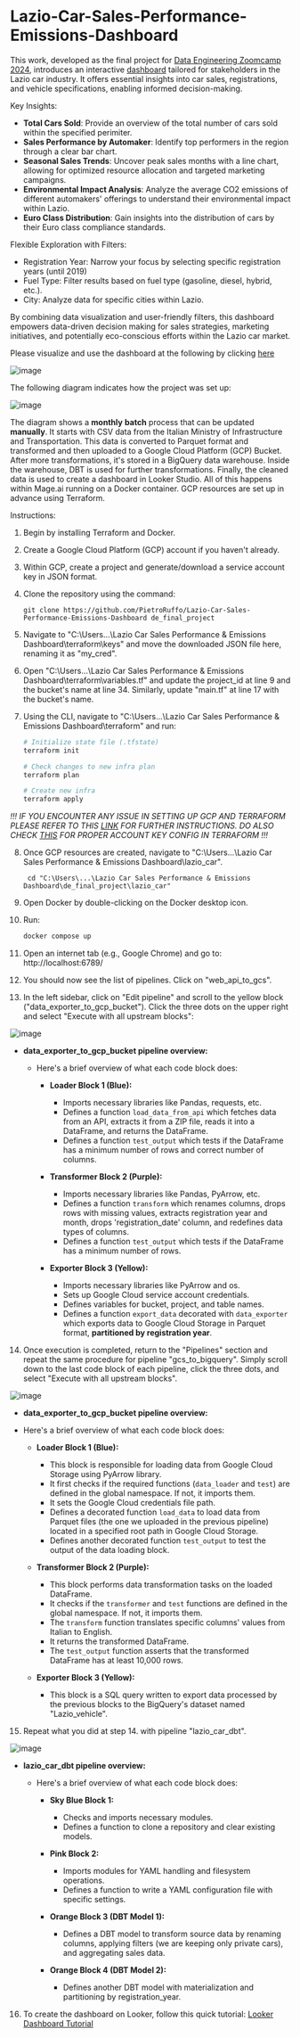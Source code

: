 # Lazio-Car-Sales-Performance-Emissions-Dashboard

This work, developed as the final project for [Data Engineering Zoomcamp 2024](https://github.com/DataTalksClub/data-engineering-zoomcamp), introduces an interactive [dashboard](https://lookerstudio.google.com/reporting/1fdade85-34b0-4e36-8552-6ea9ac601eb2/page/Az7uD) tailored for stakeholders in the Lazio car industry. It offers essential insights into car sales, registrations, and vehicle specifications, enabling informed decision-making.

Key Insights:
- **Total Cars Sold**: Provide an overview of the total number of cars sold within the specified perimiter.
- **Sales Performance by Automaker**: Identify top performers in the region through a clear bar chart.
- **Seasonal Sales Trends**: Uncover peak sales months with a line chart, allowing for optimized resource allocation and targeted marketing campaigns.
- **Environmental Impact Analysis**: Analyze the average CO2 emissions of different automakers' offerings to understand their environmental impact within Lazio.
- **Euro Class Distribution**: Gain insights into the distribution of cars by their Euro class compliance standards.

Flexible Exploration with Filters:
- Registration Year: Narrow your focus by selecting specific registration years (until 2019)
- Fuel Type: Filter results based on fuel type (gasoline, diesel, hybrid, etc.).
- City: Analyze data for specific cities within Lazio.

By combining data visualization and user-friendly filters, this dashboard empowers data-driven decision making for sales strategies, marketing initiatives, and potentially eco-conscious efforts within the Lazio car market.

Please visualize and use the dashboard at the following by clicking [here](https://lookerstudio.google.com/reporting/1fdade85-34b0-4e36-8552-6ea9ac601eb2/page/Az7uD)

![image](https://github.com/PietroRuffo/Lazio-Car-Sales-Performance-Emissions-Dashboard/assets/99428541/87031079-cb73-42eb-b96c-3b7fec91d5c8)


The following diagram indicates how the project was set up:

![image](https://github.com/PietroRuffo/Lazio-Car-Sales-Performance-Emissions-Dashboard/assets/99428541/9cd5b7c4-b638-4124-9a4f-0f75f8925533)


The diagram shows a **monthly** **batch** process that can be updated **manually**. It starts with CSV data from the Italian Ministry of Infrastructure and Transportation. This data is converted to Parquet format and transformed and then uploaded to a Google Cloud Platform (GCP) Bucket. After more transformations, it's stored in a BigQuery data warehouse. Inside the warehouse, DBT is used for further transformations. Finally, the cleaned data is used to create a dashboard in Looker Studio. All of this happens within Mage.ai running on a Docker container. GCP resources are set up in advance using Terraform.

Instructions:

1. Begin by installing Terraform and Docker.
2. Create a Google Cloud Platform (GCP) account if you haven't already.
3. Within GCP, create a project and generate/download a service account key in JSON format.
4. Clone the repository using the command:

    ```
    git clone https://github.com/PietroRuffo/Lazio-Car-Sales-Performance-Emissions-Dashboard de_final_project
    ```

5. Navigate to "C:\Users\...\Lazio Car Sales Performance & Emissions Dashboard\terraform\keys" and move the downloaded JSON file here, renaming it as "my_cred".
6. Open "C:\Users\...\Lazio Car Sales Performance & Emissions Dashboard\terraform\variables.tf" and update the project_id at line 9 and the bucket's name at line 34. Similarly, update "main.tf" at line 17 with the bucket's name.
7. Using the CLI, navigate to "C:\Users\...\Lazio Car Sales Performance & Emissions Dashboard\terraform" and run:

    ```bash
    # Initialize state file (.tfstate)
    terraform init

    # Check changes to new infra plan
    terraform plan

    # Create new infra
    terraform apply
    ```


    
*!!! IF YOU ENCOUNTER ANY ISSUE IN SETTING UP GCP AND TERRAFORM PLEASE REFER TO THIS [LINK](https://github.com/DataTalksClub/data-engineering-zoomcamp/tree/main/01-docker-terraform/1_terraform_gcp) FOR FURTHER INSTRUCTIONS. DO ALSO CHECK [THIS](https://www.youtube.com/watch?v=Y2ux7gq3Z0o) FOR PROPER ACCOUNT KEY CONFIG IN TERRAFORM !!!*



8. Once GCP resources are created, navigate to "C:\Users\...\Lazio Car Sales Performance & Emissions Dashboard\lazio_car".

   ```
    cd "C:\Users\...\Lazio Car Sales Performance & Emissions Dashboard\de_final_project\lazio_car"
    ```
9. Open Docker by double-clicking on the Docker desktop icon.
10. Run:

    ```bash
    docker compose up
    ```

11. Open an internet tab (e.g., Google Chrome) and go to: http://localhost:6789/
12. You should now see the list of pipelines. Click on "web_api_to_gcs".
13. In the left sidebar, click on "Edit pipeline" and scroll to the yellow block ("data_exporter_to_gcp_bucket"). Click the three dots on the upper right and select "Execute with all upstream blocks":


![image](https://github.com/PietroRuffo/Lazio-Car-Sales-Performance-Emissions-Dashboard/assets/99428541/067c0eab-cbaf-4bd9-aa4f-9ee7780cc840)


  - **data_exporter_to_gcp_bucket pipeline overview:**
    - Here's a brief overview of what each code block does:
    
      - **Loader Block 1 (Blue):**
        - Imports necessary libraries like Pandas, requests, etc.
        - Defines a function `load_data_from_api` which fetches data from an API, extracts it from a ZIP file, reads it into a DataFrame, and returns the DataFrame.
        - Defines a function `test_output` which tests if the DataFrame has a minimum number of rows and correct number of columns.
        
      - **Transformer Block 2 (Purple):**
        - Imports necessary libraries like Pandas, PyArrow, etc.
        - Defines a function `transform` which renames columns, drops rows with missing values, extracts registration year and month, drops 'registration_date' column, and redefines data types of columns.
        - Defines a function `test_output` which tests if the DataFrame has a minimum number of rows.
        
      - **Exporter Block 3 (Yellow):**
        - Imports necessary libraries like PyArrow and os.
        - Sets up Google Cloud service account credentials.
        - Defines variables for bucket, project, and table names.
        - Defines a function `export_data` decorated with `data_exporter` which exports data to Google Cloud Storage in Parquet format, **partitioned by registration year**.

14. Once execution is completed, return to the "Pipelines" section and repeat the same procedure for pipeline "gcs_to_bigquery". Simply scroll down to the last code block of each pipeline, click the three dots, and select "Execute with all upstream blocks".

    
![image](https://github.com/PietroRuffo/Lazio-Car-Sales-Performance-Emissions-Dashboard/assets/99428541/d2542a02-ac36-4780-9822-77f8cb705900)


- **data_exporter_to_gcp_bucket pipeline overview:**
 - Here's a brief overview of what each code block does:
  
    - **Loader Block 1 (Blue):**
      - This block is responsible for loading data from Google Cloud Storage using PyArrow library. 
      - It first checks if the required functions (`data_loader` and `test`) are defined in the global namespace. If not, it imports them.
      - It sets the Google Cloud credentials file path.
      - Defines a decorated function `load_data` to load data from Parquet files (the one we uploaded in the previous pipeline) located in a specified root path in Google Cloud Storage.
      - Defines another decorated function `test_output` to test the output of the data loading block.

    - **Transformer Block 2 (Purple):**
      - This block performs data transformation tasks on the loaded DataFrame.
      - It checks if the `transformer` and `test` functions are defined in the global namespace. If not, it imports them.
      - The `transform` function translates specific columns' values from Italian to English.
      - It returns the transformed DataFrame.
      - The `test_output` function asserts that the transformed DataFrame has at least 10,000 rows.

    - **Exporter Block 3 (Yellow):**
      - This block is a SQL query written to export data processed by the previous blocks to the BigQuery's dataset named "Lazio_vehicle".
        
15. Repeat what you did at step 14. with pipeline "lazio_car_dbt".

![image](https://github.com/PietroRuffo/Lazio-Car-Sales-Performance-Emissions-Dashboard/assets/99428541/4cb2e375-eb77-4870-a94c-99d1434ddab7)

- **lazio_car_dbt pipeline overview:**
  - Here's a brief overview of what each code block does:
  
    - **Sky Blue Block 1:**
      - Checks and imports necessary modules.
      - Defines a function to clone a repository and clear existing models.
      
    - **Pink Block 2:**
      - Imports modules for YAML handling and filesystem operations.
      - Defines a function to write a YAML configuration file with specific settings.
      
    - **Orange Block 3 (DBT Model 1):**
      - Defines a DBT model to transform source data by renaming columns, applying filters (we are keeping only private cars), and aggregating sales data.
      
    - **Orange Block 4 (DBT Model 2):**
      - Defines another DBT model with materialization and partitioning by registration_year.





16. To create the dashboard on Looker, follow this quick tutorial: [Looker Dashboard Tutorial](https://www.youtube.com/watch?v=39nLTs74A3E&list=PL3MmuxUbc_hJed7dXYoJw8DoCuVHhGEQb&index=49)
